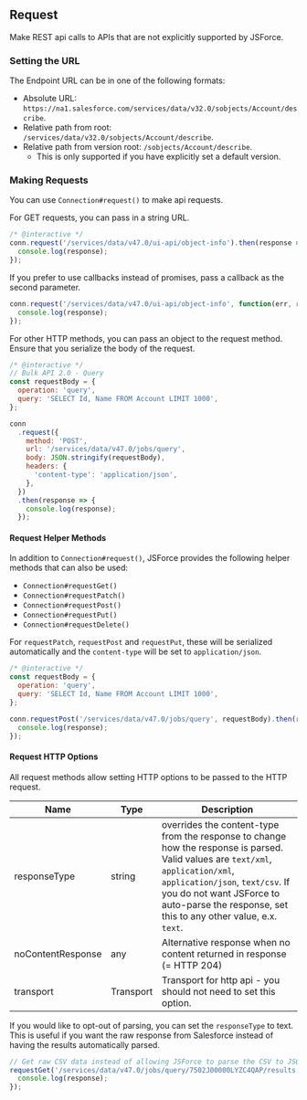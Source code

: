 ---
---

## Request

Make REST api calls to APIs that are not explicitly supported by JSForce.

### Setting the URL

The Endpoint URL can be in one of the following formats:

- Absolute URL: `https://na1.salesforce.com/services/data/v32.0/sobjects/Account/describe`.
- Relative path from root: `/services/data/v32.0/sobjects/Account/describe`.
- Relative path from version root: `/sobjects/Account/describe`.
  - This is only supported if you have explicitly set a default version.

### Making Requests

You can use `Connection#request()` to make api requests.

For GET requests, you can pass in a string URL.

```javascript
/* @interactive */
conn.request('/services/data/v47.0/ui-api/object-info').then(response => {
  console.log(response);
});
```

If you prefer to use callbacks instead of promises, pass a callback as the second parameter.

```javascript
conn.request('/services/data/v47.0/ui-api/object-info', function(err, response) {
  console.log(response);
});
```

For other HTTP methods, you can pass an object to the request method. Ensure that you serialize the body of the request.

```javascript
/* @interactive */
// Bulk API 2.0 - Query
const requestBody = {
  operation: 'query',
  query: 'SELECT Id, Name FROM Account LIMIT 1000',
};

conn
  .request({
    method: 'POST',
    url: '/services/data/v47.0/jobs/query',
    body: JSON.stringify(requestBody),
    headers: {
      'content-type': 'application/json',
    },
  })
  .then(response => {
    console.log(response);
  });
```

#### Request Helper Methods

In addition to `Connection#request()`, JSForce provides the following helper methods that can also be used:

- `Connection#requestGet()`
- `Connection#requestPatch()`
- `Connection#requestPost()`
- `Connection#requestPut()`
- `Connection#requestDelete()`

For `requestPatch`, `requestPost` and `requestPut`, these will be serialized automatically and the `content-type` will be set to `application/json`.

```javascript
/* @interactive */
const requestBody = {
  operation: 'query',
  query: 'SELECT Id, Name FROM Account LIMIT 1000',
};

conn.requestPost('/services/data/v47.0/jobs/query', requestBody).then(response => {
  console.log(response);
});
```

#### Request HTTP Options

All request methods allow setting HTTP options to be passed to the HTTP request.

| Name              | Type      | Description                                                                                                                                                                                                                                                         |
| ----------------- | --------- | ------------------------------------------------------------------------------------------------------------------------------------------------------------------------------------------------------------------------------------------------------------------- |
| responseType      | string    | overrides the content-type from the response to change how the response is parsed. Valid values are `text/xml`, `application/xml`, `application/json`, `text/csv`. If you do not want JSForce to auto-parse the response, set this to any other value, e.x. `text`. |
| noContentResponse | any       | Alternative response when no content returned in response (= HTTP 204)                                                                                                                                                                                              |
| transport         | Transport | Transport for http api - you should not need to set this option.                                                                                                                                                                                                    |

If you would like to opt-out of parsing, you can set the `responseType` to text. This is useful if you want the raw response from Salesforce instead of having the results automatically parsed.

```javascript
// Get raw CSV data instead of allowing JSForce to parse the CSV to JSON
requestGet('/services/data/v47.0/jobs/query/7502J00000LYZC4QAP/results', { responseType: 'text' }).then(response => {
  console.log(response);
});
```

